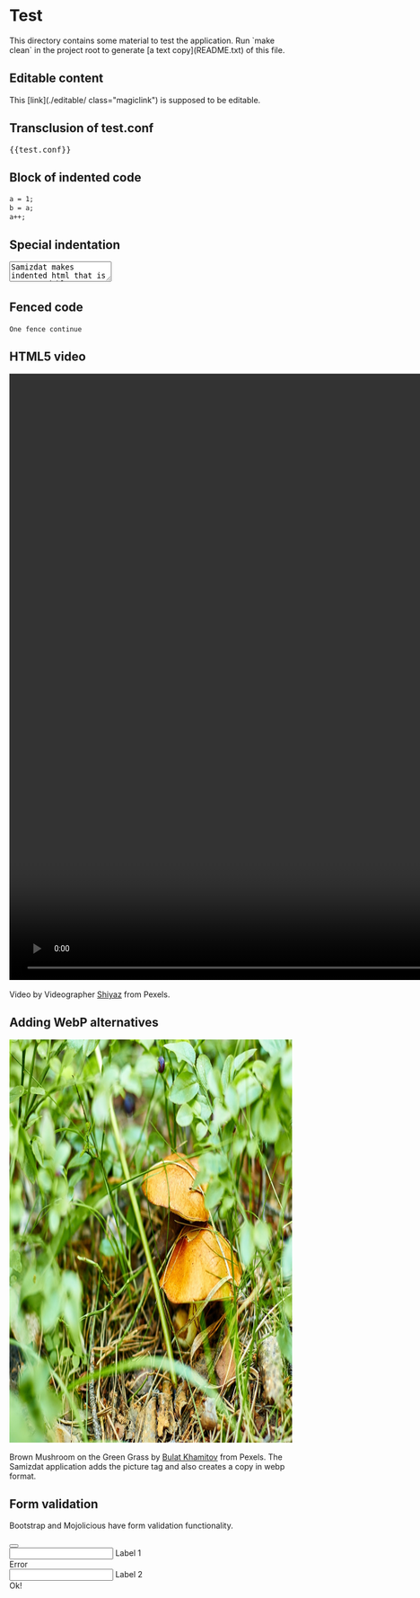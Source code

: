 # Test

<div class="col-2 col-10">
This directory contains some material to test the application. Run `make clean` in the project root 
to generate [a text copy](README.txt) of this file.
</div>


## Editable content

This [link](./editable/ class="magiclink") is supposed to be editable.

## Transclusion of test.conf

<pre>
{{test.conf}}
</pre>

## Block of indented code

    a = 1;
    b = a;
    a++;

## Special indentation

<textarea>Samizdat makes indented html that is very readable.
Textarea and Pre content should however not be indented. Locate this text in the page source!</textarea>

## Fenced code

`
One fence
continue
`

## HTML5 video

<div class="embed-responsive embed-responsive-16by9 fw-bold grid g-0">
    <video class="img-fluid" width="1920" height="1080" controls="1">
      <source src="A_Living_Room_with_a_Cozy_Ambience.mp4" type="video/mp4" />
      Your browser does not support the video tag.
    </video>
</div>

Video by Videographer [Shiyaz](https://www.pexels.com/@videographer-shiyaz-2356948) from Pexels.

## Adding WebP alternatives

<img src="Brown_Mushroom_on_the_Green_Grass.jpg" class="img-fluid pb-2 alert-dange admin superadminr" width="1078" height="718" />

Brown Mushroom on the Green Grass by [Bulat Khamitov](https://www.pexels.com/@bulat/) from Pexels.
The Samizdat application adds the picture tag and also creates a copy in webp format.


## Form validation

Bootstrap and Mojolicious have form validation functionality.

<form class="row g-3 needs-validation">
    <button type="button" class="btn-close" data-bs-dismiss="modal" aria-label=""></button>
    <div class="form-floating mb-3 col-md-6">
      <input type="text" class="form-control is-invalid" required="true" aria-describedby="invalidmessage" />
      <label class="form-label">Label 1</label>
      <div id="invalidmessage" class="invalid-feedback">Error</div>
    </div>
    <div class="form-floating mb-3 col-md-6">
      <input type="text" class="form-control is-valid" required="true" aria-describedby="validmessage" />
      <label class="form-label">Label 2</label>
      <div id="validmessage" class="valid-feedback">Ok!</div>
    </div>
</form>